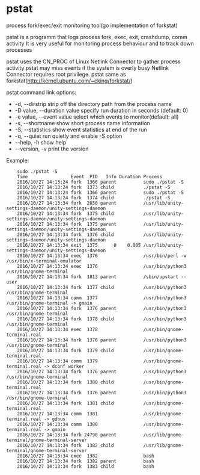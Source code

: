 # pstat
process fork/exec/exit monitoring tool(go implementation of forkstat)

pstat is a programm that logs process fork, exec, exit, crashdump, comm activity
It is very useful for monitoring process behaviour and to track down processes

pstat uses the CN_PROC of Linux Netlink Connector to gather process activity
pstat may miss events if the system is overly busy
Netlink Connector requires root privilege.
pstat same as forkstat(http://kernel.ubuntu.com/~cking/forkstat/)

pstat command link options:
  * -d, --dirstrip              strip off the directory path from the process name
  * -D value, --duration value  specify run duration in seconds (default: 0)
  * -e value, --event value     select which events to monitor(default: all)
  * -s, --shortname             show short process name information
  * -S, --statistics            show event statistics at end of the run
  * -q, --quiet                 run quietly and enable -S option
  * --help, -h                  show help
  * --version, -v               print the version

Example:
```
    sudo ./pstat -S
    Time                Event  PID   Info Duration Process
    2016/10/27 14:13:24 fork  1366 parent          sudo ./pstat -S
    2016/10/27 14:13:24 fork  1373 child           ./pstat -S
    2016/10/27 14:13:24 fork  1366 parent          sudo ./pstat -S
    2016/10/27 14:13:24 fork  1374 child           ./pstat -S
    2016/10/27 14:13:34 fork  2030 parent          /usr/lib/unity-settings-daemon/unity-settings-daemon
    2016/10/27 14:13:34 fork  1375 child           /usr/lib/unity-settings-daemon/unity-settings-daemon
    2016/10/27 14:13:34 fork  1375 parent          /usr/lib/unity-settings-daemon/unity-settings-daemon
    2016/10/27 14:13:34 fork  1376 child           /usr/lib/unity-settings-daemon/unity-settings-daemon
    2016/10/27 14:13:34 exit  1375      0    0.005 /usr/lib/unity-settings-daemon/unity-settings-daemon
    2016/10/27 14:13:34 exec  1376                 /usr/bin/perl -w /usr/bin/x-terminal-emulator
    2016/10/27 14:13:34 exec  1376                 /usr/bin/python3 /usr/bin/gnome-terminal
    2016/10/27 14:13:34 fork  1813 parent          /sbin/upstart --user
    2016/10/27 14:13:34 fork  1377 child           /usr/bin/python3 /usr/bin/gnome-terminal
    2016/10/27 14:13:34 comm  1377                 /usr/bin/python3 /usr/bin/gnome-terminal -> gmain
    2016/10/27 14:13:34 fork  1376 parent          /usr/bin/python3 /usr/bin/gnome-terminal
    2016/10/27 14:13:34 fork  1378 child           /usr/bin/python3 /usr/bin/gnome-terminal
    2016/10/27 14:13:34 exec  1378                 /usr/bin/gnome-terminal.real
    2016/10/27 14:13:34 fork  1376 parent          /usr/bin/python3 /usr/bin/gnome-terminal
    2016/10/27 14:13:34 fork  1379 child           /usr/bin/gnome-terminal.real
    2016/10/27 14:13:34 comm  1379                 /usr/bin/gnome-terminal.real -> dconf worker
    2016/10/27 14:13:34 fork  1376 parent          /usr/bin/python3 /usr/bin/gnome-terminal
    2016/10/27 14:13:34 fork  1380 child           /usr/bin/gnome-terminal.real
    2016/10/27 14:13:34 fork  1376 parent          /usr/bin/python3 /usr/bin/gnome-terminal
    2016/10/27 14:13:34 fork  1381 child           /usr/bin/gnome-terminal.real
    2016/10/27 14:13:34 comm  1381                 /usr/bin/gnome-terminal.real -> gdbus
    2016/10/27 14:13:34 comm  1380                 /usr/bin/gnome-terminal.real -> gmain
    2016/10/27 14:13:34 fork 24790 parent          /usr/lib/gnome-terminal/gnome-terminal-server
    2016/10/27 14:13:34 fork  1382 child           /usr/lib/gnome-terminal/gnome-terminal-server
    2016/10/27 14:13:34 exec  1382                 bash
    2016/10/27 14:13:34 fork  1382 parent          bash
    2016/10/27 14:13:34 fork  1383 child           bash
```


